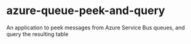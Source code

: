# azure-queue-peek-and-query
An application to peek messages from Azure Service Bus queues, and query the resulting table

